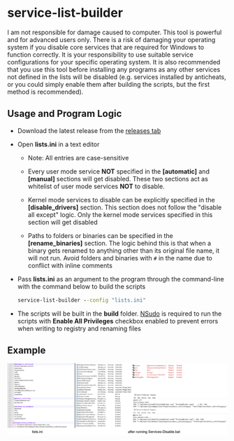 # service-list-builder

I am not responsible for damage caused to computer. This tool is powerful and for advanced users only. There is a risk of damaging your operating system if you disable core services that are required for Windows to function correctly. It is your responsibility to use suitable service configurations for your specific operating system. It is also recommended that you use this tool before installing any programs as any other services not defined in the lists will be disabled (e.g. services installed by anticheats, or you could simply enable them after building the scripts, but the first method is recommended).

## Usage and Program Logic

- Download the latest release from the [releases tab](https://github.com/amitxv/service-list-builder/releases)

- Open **lists.ini** in a text editor

    - Note: All entries are case-sensitive

    - Every user mode service **NOT** specified in the **[automatic]** and **[manual]** sections will get disabled. These two sections act as whitelist of user mode services **NOT** to disable.

    - Kernel mode services to disable can be explicitly specified in the **[disable_drivers]** section. This section does not follow the "disable all except" logic. Only the kernel mode services specified in this section will get disabled

    - Paths to folders or binaries can be specified in the **[rename_binaries]** section. The logic behind this is that when a binary gets renamed to anything other than its original file name, it will not run. Avoid folders and binaries with ``#`` in the name due to conflict with inline comments

- Pass **lists.ini** as an argument to the program through the command-line with the command below to build the scripts

  ```bat
  service-list-builder --config "lists.ini"
  ```

- The scripts will be built in the **build** folder. [NSudo](https://github.com/M2Team/NSudo) is required to run the scripts with **Enable All Privileges** checkbox enabled to prevent errors when writing to registry and renaming files

## Example

<img src="./img/lists.png" width="1000">
